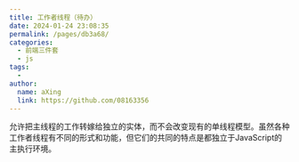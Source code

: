```yaml
---
title: 工作者线程（待办）
date: 2024-01-24 23:08:35
permalink: /pages/db3a68/
categories:
  - 前端三件套
  - js
tags:
  - 
author: 
  name: aXing
  link: https://github.com/08163356
---
```


允许把主线程的工作转嫁给独立的实体，而不会改变现有的单线程模型。虽然各种工作者线程有不同的形式和功能，但它们的共同的特点是都独立于JavaScript的主执行环境。
